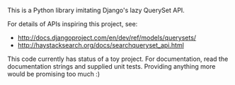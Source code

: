 This is a Python library imitating Django's lazy QuerySet API.

For details of APIs inspiring this project, see:

 - <http://docs.djangoproject.com/en/dev/ref/models/querysets/>
 - <http://haystacksearch.org/docs/searchqueryset_api.html>

This code currently has status of a toy project.  For documentation,
read the documentation strings and supplied unit tests.  Providing
anything more would be promising too much :)

